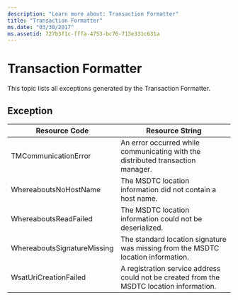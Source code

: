 ```yaml
---
description: "Learn more about: Transaction Formatter"
title: "Transaction Formatter"
ms.date: "03/30/2017"
ms.assetid: 727b3f1c-fffa-4753-bc76-713e331c631a
---
```

# Transaction Formatter

This topic lists all exceptions generated by the Transaction Formatter.  
  
## Exception  
  
|Resource Code|Resource String|  
|-------------------|---------------------|  
|TMCommunicationError|An error occurred while communicating with the distributed transaction manager.|  
|WhereaboutsNoHostName|The MSDTC location information did not contain a host name.|  
|WhereaboutsReadFailed|The MSDTC location information could not be deserialized.|  
|WhereaboutsSignatureMissing|The standard location signature was missing from the MSDTC location information.|  
|WsatUriCreationFailed|A registration service address could not be created from the MSDTC location information.|
